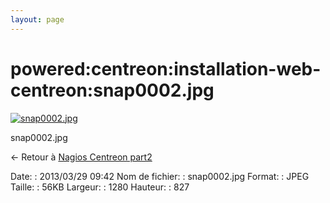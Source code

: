 ```yaml
---
layout: page
---
```


powered:centreon:installation-web-centreon:snap0002.jpg
=======================================================

[![snap0002.jpg](../../..//assets/media/powered/centreon/installation-web-centreon/snap0002.jpg@cache=&w=900&h=581 "snap0002.jpg")](../../..//assets/media/powered/centreon/installation-web-centreon/snap0002.jpg@cache= "Afficher le fichier original")

snap0002.jpg

← Retour à [Nagios Centreon
part2](../../../../centreon/nagios-centreon-part2.html "centreon:nagios-centreon-part2")

Date:
:   2013/03/29 09:42
Nom de fichier:
:   snap0002.jpg
Format:
:   JPEG
Taille:
:   56KB
Largeur:
:   1280
Hauteur:
:   827

